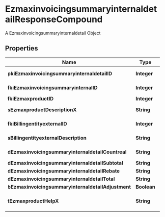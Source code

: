 

# EzmaxinvoicingsummaryinternaldetailResponseCompound

A Ezmaxinvoicingsummaryinternaldetail Object

## Properties

| Name | Type | Description | Notes |
|------------ | ------------- | ------------- | -------------|
|**pkiEzmaxinvoicingsummaryinternaldetailID** | **Integer** | The unique ID of the Ezmaxinvoicingsummaryinternaldetail |  [optional] |
|**fkiEzmaxinvoicingsummaryinternalID** | **Integer** | The unique ID of the Ezmaxinvoicingsummaryinternal |  [optional] |
|**fkiEzmaxproductID** | **Integer** | The unique ID of the Ezmaxproduct |  |
|**sEzmaxproductDescriptionX** | **String** | The description of the Ezmaxproduct in the language of the requester |  |
|**fkiBillingentityexternalID** | **Integer** | The unique ID of the Billingentityexternal |  |
|**sBillingentityexternalDescription** | **String** | The description of the Billingentityexternal |  |
|**dEzmaxinvoicingsummaryinternaldetailCountreal** | **String** | The count item invoiced for the product |  |
|**dEzmaxinvoicingsummaryinternaldetailSubtotal** | **String** | The subtotal invoiced for the product |  |
|**dEzmaxinvoicingsummaryinternaldetailRebate** | **String** | The rebate for the product |  |
|**dEzmaxinvoicingsummaryinternaldetailTotal** | **String** | The total invoiced for the product |  |
|**bEzmaxinvoicingsummaryinternaldetailAdjustment** | **Boolean** | Whether if it&#39;s an adjustment |  |
|**tEzmaxproductHelpX** | **String** | The help message of the Ezmaxproduct in the language of the requester |  |



